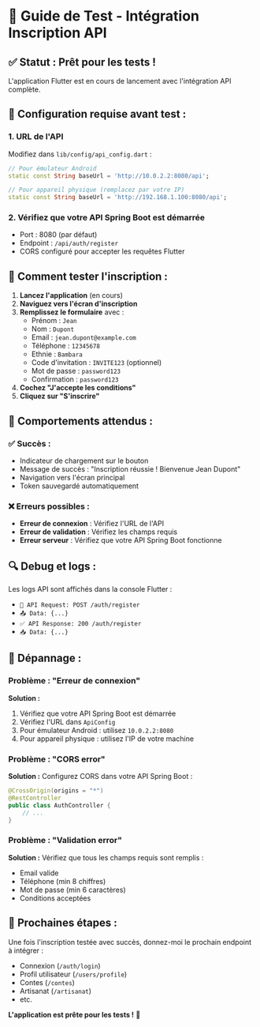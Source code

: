# 🧪 Guide de Test - Intégration Inscription API

## ✅ **Statut : Prêt pour les tests !**

L'application Flutter est en cours de lancement avec l'intégration API complète.

## 🔧 **Configuration requise avant test :**

### 1. **URL de l'API** 
Modifiez dans `lib/config/api_config.dart` :

```dart
// Pour émulateur Android
static const String baseUrl = 'http://10.0.2.2:8080/api';

// Pour appareil physique (remplacez par votre IP)
static const String baseUrl = 'http://192.168.1.100:8080/api';
```

### 2. **Vérifiez que votre API Spring Boot est démarrée**
- Port : 8080 (par défaut)
- Endpoint : `/api/auth/register`
- CORS configuré pour accepter les requêtes Flutter

## 📱 **Comment tester l'inscription :**

1. **Lancez l'application** (en cours)
2. **Naviguez vers l'écran d'inscription**
3. **Remplissez le formulaire** avec :
   - Prénom : `Jean`
   - Nom : `Dupont`
   - Email : `jean.dupont@example.com`
   - Téléphone : `12345678`
   - Ethnie : `Bambara`
   - Code d'invitation : `INVITE123` (optionnel)
   - Mot de passe : `password123`
   - Confirmation : `password123`
4. **Cochez "J'accepte les conditions"**
5. **Cliquez sur "S'inscrire"**

## 🎯 **Comportements attendus :**

### ✅ **Succès :**
- Indicateur de chargement sur le bouton
- Message de succès : "Inscription réussie ! Bienvenue Jean Dupont"
- Navigation vers l'écran principal
- Token sauvegardé automatiquement

### ❌ **Erreurs possibles :**
- **Erreur de connexion** : Vérifiez l'URL de l'API
- **Erreur de validation** : Vérifiez les champs requis
- **Erreur serveur** : Vérifiez que votre API Spring Boot fonctionne

## 🔍 **Debug et logs :**

Les logs API sont affichés dans la console Flutter :
- `🚀 API Request: POST /auth/register`
- `📤 Data: {...}`
- `✅ API Response: 200 /auth/register`
- `📥 Data: {...}`

## 🐛 **Dépannage :**

### Problème : "Erreur de connexion"
**Solution :**
1. Vérifiez que votre API Spring Boot est démarrée
2. Vérifiez l'URL dans `ApiConfig`
3. Pour émulateur Android : utilisez `10.0.2.2:8080`
4. Pour appareil physique : utilisez l'IP de votre machine

### Problème : "CORS error"
**Solution :**
Configurez CORS dans votre API Spring Boot :
```java
@CrossOrigin(origins = "*")
@RestController
public class AuthController {
    // ...
}
```

### Problème : "Validation error"
**Solution :**
Vérifiez que tous les champs requis sont remplis :
- Email valide
- Téléphone (min 8 chiffres)
- Mot de passe (min 6 caractères)
- Conditions acceptées

## 🎉 **Prochaines étapes :**

Une fois l'inscription testée avec succès, donnez-moi le prochain endpoint à intégrer :
- Connexion (`/auth/login`)
- Profil utilisateur (`/users/profile`)
- Contes (`/contes`)
- Artisanat (`/artisanat`)
- etc.

**L'application est prête pour les tests !** 🚀
